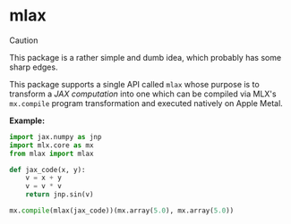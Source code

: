 # mlax

> [!CAUTION]
> This package is a rather simple and dumb idea, which probably has some sharp edges.

This package supports a single API called `mlax` whose purpose is to transform a _JAX computation_ into one which can be compiled via MLX's `mx.compile` program transformation and executed natively on Apple Metal.

**Example:**
```python
import jax.numpy as jnp
import mlx.core as mx
from mlax import mlax

def jax_code(x, y):
    v = x + y
    v = v * v
    return jnp.sin(v)

mx.compile(mlax(jax_code))(mx.array(5.0), mx.array(5.0))
```
